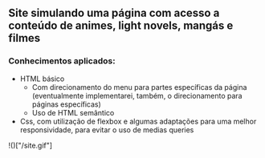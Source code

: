 ## Site simulando uma página com acesso a conteúdo de animes, light novels, mangás e filmes

### Conhecimentos aplicados:

* HTML básico
  * Com direcionamento do menu para partes específicas da página (eventualmente implementarei, também, o direcionamento para páginas específicas)
  * Uso de HTML semântico
* Css, com utilização de flexbox e algumas adaptações para uma melhor responsividade, para evitar o uso de medias queries


!()["/site.gif"]